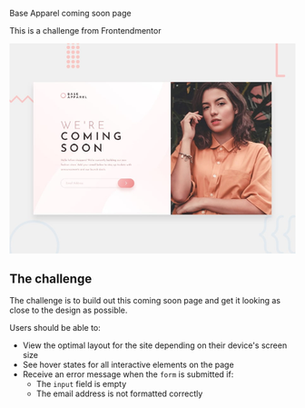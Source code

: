 Base Apparel coming soon page
<p>This is a challenge from Frontendmentor</p>

![Design preview for the Base Apparel coming soon page coding challenge](./design/desktop-preview.jpg)

## The challenge

The challenge is to build out this coming soon page and get it looking as close to the design as possible.

Users should be able to:
- View the optimal layout for the site depending on their device's screen size
- See hover states for all interactive elements on the page
- Receive an error message when the `form` is submitted if:
  - The `input` field is empty
  - The email address is not formatted correctly




